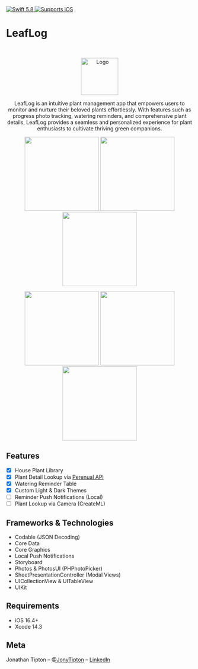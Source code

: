 <a href="https://swift.org">
    <img src="https://img.shields.io/badge/Swift-5.8-F05138?logo=swift&logoColor=white" alt="Swift 5.8" />
  </a>

  <a href="https://help.github.com/en/actions/automating-your-workflow-with-github-actions/virtual-environments-for-github-hosted-runners#supported-runners-and-hardware-resources">
    <img src="https://img.shields.io/badge/platform-iOS-lightgray" alt="Supports iOS" />
  </a>

# LeafLog
<br />
<p align="center">
  <a href="https://github.com/alexanderritik/Best-README-Template">
    <img src="https://github.com/jonytipton/LeafLog/assets/42556403/9fb08f39-cd79-4b18-8fba-84404d96617a" alt="Logo" width="100" height="100">
  </a>
  <p align="center">
    LeafLog is an intuitive plant management app that empowers users to monitor and nurture their beloved plants effortlessly. With features such as progress photo tracking, watering reminders, and comprehensive plant details, LeafLog provides a seamless and personalized experience for plant enthusiasts to cultivate thriving green companions. 
  </p>
</p>

<p align="center">
    
<img src="https://github.com/jonytipton/LeafLog/assets/42556403/5099f859-5715-449a-8eb9-39266125f291" width="200"/>
<img src="https://github.com/jonytipton/LeafLog/assets/42556403/b69a17b9-df67-4ae6-9333-06bb03be65d3" width="200"/>
<img src="https://github.com/jonytipton/LeafLog/assets/42556403/daa15e50-5325-46df-9e7d-984679590ad1" width="200"/>


</p>

<p align="center">
    

<img src="https://github.com/jonytipton/LeafLog/assets/42556403/f0b2815b-6fbb-4bed-b82d-18e16edc38e2" width="200"/>
<img src="https://github.com/jonytipton/LeafLog/assets/42556403/96751e2e-211e-465b-bf2a-b8e394818f30" width="200"/>
<img src="https://github.com/jonytipton/LeafLog/assets/42556403/c418bf93-4fb3-438f-9525-adb123544d77" width="200"/>


</p>


## Features

- [x] House Plant Library
- [x] Plant Detail Lookup via [Perenual API](https://perenual.com/docs/api)
- [x] Watering Reminder Table
- [x] Custom Light & Dark Themes
- [ ] Reminder Push Notifications (Local)
- [ ] Plant Lookup via Camera (CreateML)

## Frameworks & Technologies
- Codable (JSON Decoding)
- Core Data
- Core Graphics
- Local Push Notifications
- Storyboard
- Photos & PhotosUI (PHPhotoPicker)
- SheetPresentationController (Modal Views)
- UICollectionView & UITableView
- UIKit

## Requirements

- iOS 16.4+
- Xcode 14.3


## Meta

Jonathan Tipton – [@JonyTipton](https://twitter.com/jonyTipton) – [LinkedIn](https://www.linkedin.com/in/jonathantipton/)
